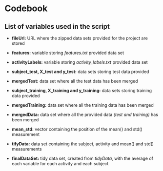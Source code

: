 # Codebook

## List of variables used in the script
* **fileUrl:** URL where the zipped data sets provided for the project are stored

* **features:** variable storing *features.txt* provided data set
* **activityLabels:** variable storing *activity_labels.txt* provided data set

* **subject_test, X_test and y_test:** data sets storing test data provided
* **mergedTest:** data set where all the test data has been merged
* **subject_training, X_training and y_training:** data sets storing training data provided
* **mergedTraining:** data set where all the training data has been merged
* **mergedData:** data set where all the provided data *(test and training)* has been merged

* **mean_std:** vector containing the position of the mean() and std() measurement

* **tifyData:** data set containing the subject, activity and mean() and std() measurements
* **finalDataSet:** tidy data set, created from *tidyData*, with the average of each variable for each activity and each subject
